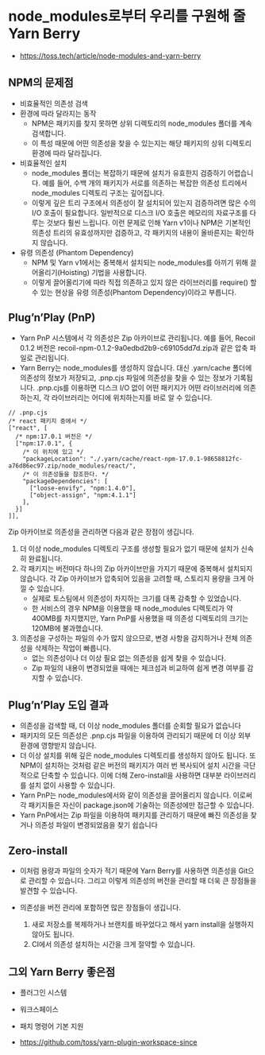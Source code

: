 # node_modules로부터 우리를 구원해 줄 Yarn Berry

- https://toss.tech/article/node-modules-and-yarn-berry

## NPM의 문제점

- 비효율적인 의존성 검색
- 환경에 따라 달라지는 동작
  - NPM은 패키지를 찾지 못하면 상위 디렉토리의 node_modules 폴더를 계속 검색합니다.
  - 이 특성 때문에 어떤 의존성을 찾을 수 있는지는 해당 패키지의 상위 디렉토리 환경에 따라 달라집니다.
- 비효율적인 설치
  - node_modules 폴더는 복잡하기 때문에 설치가 유효한지 검증하기 어렵습니다. 예를 들어, 수백 개의 패키지가 서로를 의존하는 복잡한 의존성 트리에서 node_modules 디렉토리 구조는 깊어집니다.
  - 이렇게 깊은 트리 구조에서 의존성이 잘 설치되어 있는지 검증하려면 많은 수의 I/O 호출이 필요합니다. 일반적으로 디스크 I/O 호출은 메모리의 자료구조를 다루는 것보다 훨씬 느립니다. 이런 문제로 인해 Yarn v1이나 NPM은 기본적인 의존성 트리의 유효성까지만 검증하고, 각 패키지의 내용이 올바른지는 확인하지 않습니다.
- 유령 의존성 (Phantom Dependency)
  - NPM 및 Yarn v1에서는 중복해서 설치되는 node_modules를 아끼기 위해 끌어올리기(Hoisting) 기법을 사용합니다.
  - 이렇게 끌어올리기에 따라 직접 의존하고 있지 않은 라이브러리를 require() 할 수 있는 현상을 유령 의존성(Phantom Dependency)이라고 부릅니다.

## Plug’n’Play (PnP)

- Yarn PnP 시스템에서 각 의존성은 Zip 아카이브로 관리됩니다. 예를 들어, Recoil 0.1.2 버전은 recoil-npm-0.1.2-9a0edbd2b9-c69105dd7d.zip과 같은 압축 파일로 관리됩니다.
- Yarn Berry는 node_modules를 생성하지 않습니다. 대신 .yarn/cache 폴더에 의존성의 정보가 저장되고, .pnp.cjs 파일에 의존성을 찾을 수 있는 정보가 기록됩니다. .pnp.cjs를 이용하면 디스크 I/O 없이 어떤 패키지가 어떤 라이브러리에 의존하는지, 각 라이브러리는 어디에 위치하는지를 바로 알 수 있습니다.

```
// .pnp.cjs
/* react 패키지 중에서 */
["react", [
  /* npm:17.0.1 버전은 */
  ["npm:17.0.1", {
    /* 이 위치에 있고 */
    "packageLocation": "./.yarn/cache/react-npm-17.0.1-98658812fc-a76d86ec97.zip/node_modules/react/",
    /* 이 의존성들을 참조한다. */
    "packageDependencies": [
      ["loose-envify", "npm:1.4.0"],
      ["object-assign", "npm:4.1.1"]
    ],
  }]
]],
```

Zip 아카이브로 의존성을 관리하면 다음과 같은 장점이 생깁니다.

1. 더 이상 node_modules 디렉토리 구조를 생성할 필요가 없기 때문에 설치가 신속히 완료됩니다.
2. 각 패키지는 버전마다 하나의 Zip 아카이브만을 가지기 때문에 중복해서 설치되지 않습니다. 각 Zip 아카이브가 압축되어 있음을 고려할 때, 스토리지 용량을 크게 아낄 수 있습니다.
   - 실제로 토스팀에서 의존성이 차지하는 크기를 대폭 감축할 수 있었습니다.
   - 한 서비스의 경우 NPM을 이용했을 때 node_modules 디렉토리가 약 400MB를 차지했지만, Yarn PnP를 사용했을 때 의존성 디렉토리의 크기는 120MB에 불과했습니다.
3. 의존성을 구성하는 파일의 수가 많지 않으므로, 변경 사항을 감지하거나 전체 의존성을 삭제하는 작업이 빠릅니다.
   - 없는 의존성이나 더 이상 필요 없는 의존성을 쉽게 찾을 수 있습니다.
   - Zip 파일의 내용이 변경되었을 때에는 체크섬과 비교하여 쉽게 변경 여부를 감지할 수 있습니다.

## Plug’n’Play 도입 결과

- 의존성을 검색할 때, 더 이상 node_modules 폴더를 순회할 필요가 없습니다
- 패키지의 모든 의존성은 .pnp.cjs 파일을 이용하여 관리되기 때문에 더 이상 외부 환경에 영향받지 않습니다.
- 더 이상 설치를 위해 깊은 node_modules 디렉토리를 생성하지 않아도 됩니다. 또 NPM이 설치하는 것처럼 같은 버전의 패키지가 여러 번 복사되어 설치 시간을 극단적으로 단축할 수 있습니다. 이에 더해 Zero-install을 사용하면 대부분 라이브러리를 설치 없이 사용할 수 있습니다.
- Yarn PnP는 node_modules에서와 같이 의존성을 끌어올리지 않습니다. 이로써 각 패키지들은 자신이 package.json에 기술하는 의존성에만 접근할 수 있습니다.
- Yarn PnP에서는 Zip 파일을 이용하여 패키지를 관리하기 때문에 빠진 의존성을 찾거나 의존성 파일이 변경되었음을 찾기 쉽습니다

## Zero-install

- 이처럼 용량과 파일의 숫자가 적기 때문에 Yarn Berry를 사용하면 의존성을 Git으로 관리할 수 있습니다. 그리고 이렇게 의존성의 버전을 관리할 때 더욱 큰 장점들을 발견할 수 있습니다.

- 의존성을 버전 관리에 포함하면 많은 장점들이 생깁니다.
  1.  새로 저장소를 복제하거나 브랜치를 바꾸었다고 해서 yarn install을 실행하지 않아도 됩니다.
  2.  CI에서 의존성 설치하는 시간을 크게 절약할 수 있습니다.

## 그외 Yarn Berry 좋은점

- 플러그인 시스템
- 워크스페이스
- 패치 명령어 기본 지원

- https://github.com/toss/yarn-plugin-workspace-since
